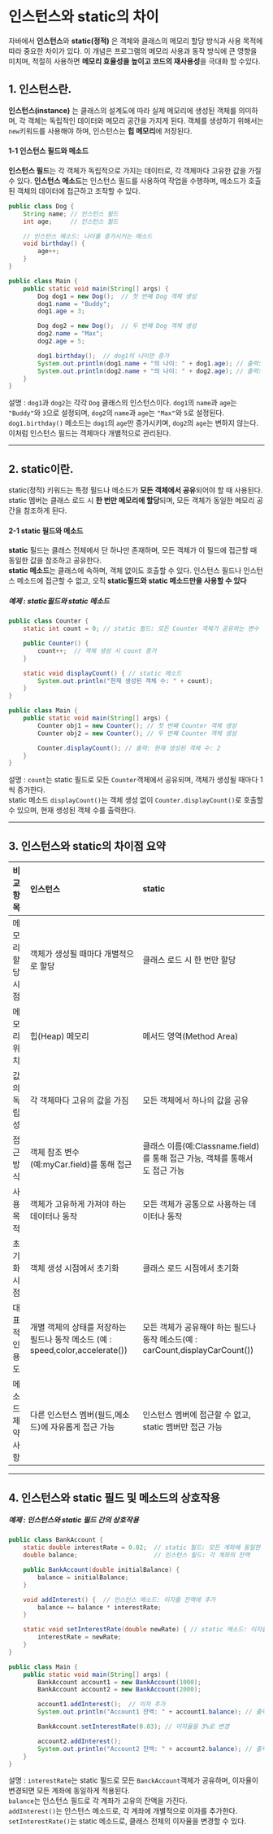 # 인스턴스와 static의 차이
자바에서 **인스턴스**와 **static(정적)** 은 객체와 클래스의 메모리 할당 방식과 사용 목적에 따라 중요한 차이가 있다. 이 개념은 프로그램의 메모리 사용과 동작 방식에 큰 영향을 미치며, 적절히 사용하면 **메모리 효율성을 높이고 코드의 재사용성**을 극대화 할 수있다.

## 1. 인스턴스란.
**인스턴스(instance)** 는 클래스의 설계도에 따라 실제 메모리에 생성된 객체를 의미하며, 각 객체는 독립적인 데이터와 메모리 공간을 가지게 된다. 객체를 생성하기 위해서는 ```new```키워드를 사용해야 하며, 인스턴스는 **힙 메모리**에 저장된다.

#### 1-1 인스턴스 필드와 메소드
**인스턴스 필드**는 각 객체가 독립적으로 가지는 데이터로, 각 객체마다 고유한 값을 가질 수 있다.
**인스턴스 메소드**는 인스턴스 필드를 사용하여 작업을 수행하며, 메소드가 호출된 객체의 데이터에 접근하고 조작할 수 있다.
```java
public class Dog {
    String name; // 인스턴스 필드
    int age;     // 인스턴스 필드

    // 인스턴스 메소드: 나이를 증가시키는 메소드
    void birthday() {
        age++;
    }
}

public class Main {
    public static void main(String[] args) {
        Dog dog1 = new Dog();  // 첫 번째 Dog 객체 생성
        dog1.name = "Buddy";
        dog1.age = 3;

        Dog dog2 = new Dog();  // 두 번째 Dog 객체 생성
        dog2.name = "Max";
        dog2.age = 5;

        dog1.birthday();  // dog1의 나이만 증가
        System.out.println(dog1.name + "의 나이: " + dog1.age); // 출력: Buddy의 나이: 4
        System.out.println(dog2.name + "의 나이: " + dog2.age); // 출력: Max의 나이: 5
    }
}
```
설명 : ```dog1```과 ```dog2```는 각각 ```Dog``` 클래스의 인스턴스이다.
```dog1```의 ```name```과 ```age```는 ```"Buddy"```와 ```3```으로 설정되며, ```dog2```의 ```name```과 ```age```는 ```"Max"```와 ```5```로 설정된다.
```dog1.birthday()``` 메소드는 ```dog1```의 ```age```만 증가시키며, ```dog2```의 ```age```는 변하지 않는다. 이처럼 인스턴스 필드는 객체마다 개별적으로 관리된다.

-------------------------
## 2. static이란.
static(정적) 키워드는 특정 필드나 메소드가 **모든 객체에서 공유**되어야 할 때 사용된다.<br>static 멤버는 클래스 로드 시 **한 번만 메모리에 할당**되며, 모든 객체가 동일한 메모리 공간을 참조하게 된다.

#### 2-1 static 필드와 메소드
**static** 필드는 클래스 전체에서 단 하나만 존재하며, 모든 객체가 이 필드에 접근할 때 동일한 값을 참조하고 공유한다.<br>**static 메소드**는 클래스에 속하며, 객체 없이도 호출할 수 있다. 인스턴스 필드나 인스턴스 메소드에 접근할 수 없고, 오직 **static필드와 static 메소드만을 사용할 수 있다**

##### 예제 : static필드와 static 메소드
```java
public class Counter {
    static int count = 0; // static 필드: 모든 Counter 객체가 공유하는 변수

    public Counter() {
        count++;  // 객체 생성 시 count 증가
    }

    static void displayCount() { // static 메소드
        System.out.println("현재 생성된 객체 수: " + count);
    }
}

public class Main {
    public static void main(String[] args) {
        Counter obj1 = new Counter(); // 첫 번째 Counter 객체 생성
        Counter obj2 = new Counter(); // 두 번째 Counter 객체 생성

        Counter.displayCount(); // 출력: 현재 생성된 객체 수: 2
    }
}
```
설명 : ```count```는 static 필드로 모든 ```Counter```객체에서 공유되며, 객체가 생성될 때마다 1씩 증가한다.<br>static 메소드 ```displayCount()```는 객체 생성 없이 ```Counter.displayCount()```로 호출할 수 있으며, 현재 생성된 객체 수를 출력한다.

--------------------------------
## 3. 인스턴스와 static의 차이점 요약
|비교 항목|인스턴스|static|
|:---|:----|:----|
|메모리 할당 시점|객체가 생성될 때마다 개별적으로 할당|클래스 로드 시 한 번만 할당|
|메모리 위치|힙(Heap) 메모리|메서드 영역(Method Area)|
|값의 독립성|각 객체마다 고유의 값을 가짐|모든 객체에서 하나의 값을 공유|
|접근 방식|객체 참조 변수(예:myCar.field)를 통해 접근|클래스 이름(예:Classname.field)를 통해 접근 가능, 객체를 통해서도 접근 가능|
|사용 목적|객체가 고유하게 가져야 하는 데이터나 동작|모든 객체가 공통으로 사용하는 데이터나 동작|
|초기화 시점|객체 생성 시점에서 초기화|클래스 로드 시점에서 초기화|
|대표적인 용도|개별 객체의 상태를 저장하는 필드나 동작 메소드 (예 : speed,color,accelerate())|모든 객체가 공유해야 하는 필드나 동작 메소드(예 : carCount,displayCarCount())|
|메소드 제약 사항|다른 인스턴스 멤버(필드,메소드)에 자유롭게 접근 가능|인스턴스 멤버에 접근할 수 없고, static 멤버만 접근 가능|

-----------------------
## 4. 인스턴스와 static 필드 및 메소드의 상호작용

##### 예제 : 인스턴스와 static 필드 간의 상호작용
```java
public class BankAccount {
    static double interestRate = 0.02;  // static 필드: 모든 계좌에 동일한 이자율 적용
    double balance;                     // 인스턴스 필드: 각 계좌의 잔액

    public BankAccount(double initialBalance) {
        balance = initialBalance;
    }

    void addInterest() {  // 인스턴스 메소드: 이자를 잔액에 추가
        balance += balance * interestRate;
    }

    static void setInterestRate(double newRate) { // static 메소드: 이자율 변경
        interestRate = newRate;
    }
}

public class Main {
    public static void main(String[] args) {
        BankAccount account1 = new BankAccount(1000);
        BankAccount account2 = new BankAccount(2000);

        account1.addInterest();  // 이자 추가
        System.out.println("Account1 잔액: " + account1.balance); // 출력: Account1 잔액: 1020.0

        BankAccount.setInterestRate(0.03); // 이자율을 3%로 변경

        account2.addInterest();
        System.out.println("Account2 잔액: " + account2.balance); // 출력: Account2 잔액: 2060.0
    }
}
```
설명 : ```interestRate```는 static 필드로 모든 ```BanckAccount```객체가 공유하며, 이자율이 변경되면 모든 계좌에 동일하게 적용된다.
<br>```balance```는 인스턴스 필드로 각 계좌가 고유의 잔액을 가진다.
<br>```addInterest()```는 인스턴스 메소드로, 각 계좌에 개별적으로 이자를 추가한다.
<br>```setInterestRate()```는 static 메소드로, 클래스 전체의 이자율을 변경할 수 있다.
